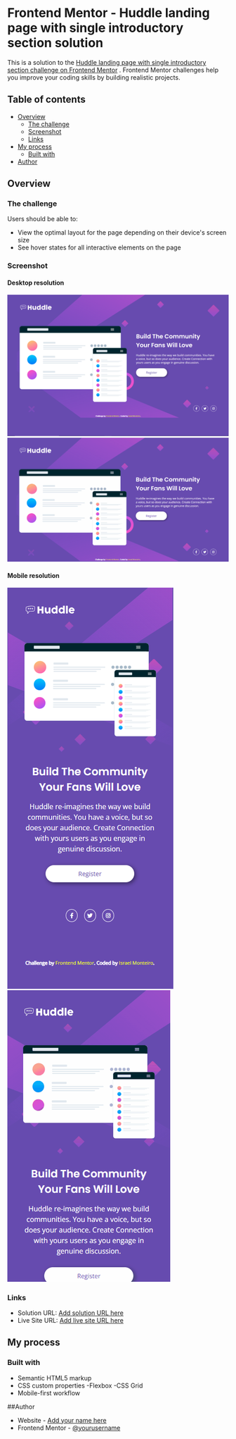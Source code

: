 # Frontend Mentor - Huddle landing page with single introductory section solution

This is a solution to the [Huddle landing page with single introductory section challenge on Frontend Mentor](https://www.frontendmentor.io/challenges/huddle-landing-page-with-a-single-introductory-section-B_2Wvxgi0) . Frontend Mentor challenges help you improve your coding skills by building realistic projects.

## Table of contents

- [Overview](#overview)
   - [The challenge](#the-challenge)
   - [Screenshot](#screenshot)
   - [Links](#links)
- [My process](#my-process)
   - [Built with](#built-with)
- [Author](#author)

## Overview

### The challenge

Users should be able to:

- View the optimal layout for the page depending on their device's screen size
- See hover states for all interactive elements on the page

### Screenshot

#### Desktop resolution
![](./images-resolution/huddle-landing-page-challenge-resolution-desktop.png)
![](./images-resolution/huddle-desktop.gif)

#### Mobile resolution
![](./images-resolution/huddle-landing-page-challenge-resolution-mobile.png)
![](./images-resolution/huddle-mobile.gif)

### Links

- Solution URL: [Add solution URL here](https://your-solution-url.com)
- Live Site URL: [Add live site URL here](https://your-live-site-url.com)

## My process

### Built with

- Semantic HTML5 markup
- CSS custom properties
-Flexbox
-CSS Grid
- Mobile-first workflow

##Author

- Website - [Add your name here](https://www.your-site.com)
- Frontend Mentor - [@yourusername](https://www.frontendmentor.io/profile/yourusername)